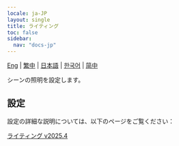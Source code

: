 ```yaml
---
locale: ja-JP
layout: single
title: ライティング
toc: false
sidebar:
  nav: "docs-jp"
---
```

[Eng](/dancexr/features/lighting.md) | [繁中](/tw/dancexr/features/lighting.md) | [日本語](/jp/dancexr/features/lighting.md) | [한국어](/kr/dancexr/features/lighting.md) | [简中](/zh/dancexr/features/lighting.md)

シーンの照明を設定します。

## 設定

設定の詳細な説明については、以下のページをご覧ください：

[ライティング v2025.4](/dancexr/menu/2025.4/scene/lighting)